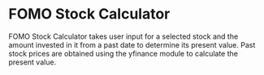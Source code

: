 # FOMO Stock Calculator

FOMO Stock Calculator takes user input for a selected stock and the amount invested in it from a past date to determine its present value.
Past stock prices are obtained using the yfinance module to calculate the present value.
